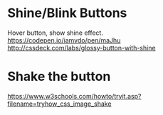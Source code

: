 # Shine/Blink Buttons      
Hover button, show shine effect.   
https://codepen.io/iamvdo/pen/maJhu    
http://cssdeck.com/labs/glossy-button-with-shine    

# Shake the button    
https://www.w3schools.com/howto/tryit.asp?filename=tryhow_css_image_shake   

